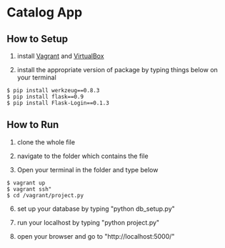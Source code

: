 Catalog App
=============

## How to Setup
1. install [Vagrant](https://www.vagrantup.com/) and [VirtualBox](https://www.virtualbox.org/wiki/Downloads?replytocom=98578)

2. install the appropriate version of package by typing things below on your terminal
```
$ pip install werkzeug==0.8.3
$ pip install flask==0.9
$ pip install Flask-Login==0.1.3
```

## How to Run 
1. clone the whole file

2. navigate to the folder which contains the file

3. Open your terminal in the folder and type below 
```
$ vagrant up
$ vagrant ssh"
$ cd /vagrant/project.py
```
6. set up your database by typing "python db_setup.py"

7. run your localhost by typing "python project.py"

8. open your browser and go to "http://localhost:5000/"
